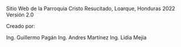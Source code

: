 Sitio Web de la Parroquia Cristo Resucitado, Loarque, Honduras 2022
Versión 2.0

Creado por:

Ing. Guillermo Pagán
Ing. Andres Martínez
Ing. Lidia Mejía
